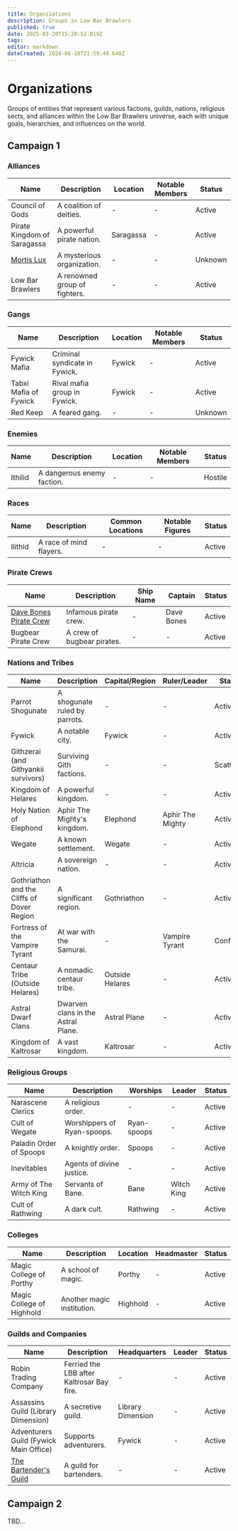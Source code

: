 ```yaml
---
title: Organziations
description: Groups in Low Bar Brawlers
published: true
date: 2025-03-20T15:28:52.019Z
tags: 
editor: markdown
dateCreated: 2024-06-10T21:59:49.648Z
---
```


# Organizations
Groups of entities that represent various factions, guilds, nations, religious sects, and alliances within the Low Bar Brawlers universe, each with unique goals, hierarchies, and influences on the world.

## Campaign 1

### Alliances  
| Name | Description | Location | Notable Members | Status |  
|------|-------------|----------|-----------------|--------|  
| Council of Gods | A coalition of deities. | - | - | Active |  
| Pirate Kingdom of Saragassa | A powerful pirate nation. | Saragassa | - | Active |  
| [Mortis Lux](/organizations/mortis-lux) | A mysterious organization. | - | - | Unknown |  
| Low Bar Brawlers | A renowned group of fighters. | - | - | Active |  

### Gangs  
| Name | Description | Location | Notable Members | Status |  
|------|-------------|----------|-----------------|--------|  
| Fywick Mafia | Criminal syndicate in Fywick. | Fywick | - | Active |  
| Tabxi Mafia of Fywick | Rival mafia group in Fywick. | Fywick | - | Active |  
| Red Keep | A feared gang. | - | - | Unknown |  

### Enemies  
| Name | Description | Location | Notable Members | Status |  
|------|-------------|----------|-----------------|--------|  
| Ithilid | A dangerous enemy faction. | - | - | Hostile |  

### Races  
| Name | Description | Common Locations | Notable Figures | Status |  
|------|-------------|-----------------|-----------------|--------|  
| Ilithid | A race of mind flayers. | - | - | Active |  

### Pirate Crews  
| Name | Description | Ship Name | Captain | Status |  
|------|-------------|----------|---------|--------|  
| [Dave Bones Pirate Crew](/organizations/dave-bones-crew) | Infamous pirate crew. | - | Dave Bones | Active |  
| Bugbear Pirate Crew | A crew of bugbear pirates. | - | - | Active |  

### Nations and Tribes  
| Name | Description | Capital/Region | Ruler/Leader | Status |  
|------|-------------|---------------|-------------|--------|  
| Parrot Shogunate | A shogunate ruled by parrots. | - | - | Active |  
| Fywick | A notable city. | Fywick | - | Active |  
| Githzerai (and Githyankii survivors) | Surviving Gith factions. | - | - | Scattered |  
| Kingdom of Helares | A powerful kingdom. | - | - | Active |  
| Holy Nation of Elephond | Aphir The Mighty's kingdom. | Elephond | Aphir The Mighty | Active |  
| Wegate | A known settlement. | Wegate | - | Active |  
| Altricia | A sovereign nation. | - | - | Active |  
| Gothriathon and the Cliffs of Dover Region | A significant region. | Gothriathon | - | Active |  
| Fortress of the Vampire Tyrant | At war with the Samurai. | - | Vampire Tyrant | Conflict |  
| Centaur Tribe (Outside Helares) | A nomadic centaur tribe. | Outside Helares | - | Active |  
| Astral Dwarf Clans | Dwarven clans in the Astral Plane. | Astral Plane | - | Active |  
| Kingdom of Kaltrosar | A vast kingdom. | Kaltrosar | - | Active |  

### Religious Groups  
| Name | Description | Worships | Leader | Status |  
|------|-------------|---------|--------|--------|  
| Narascene Clerics | A religious order. | - | - | Active |  
| Cult of Wegate | Worshippers of Ryan-spoops. | Ryan-spoops | - | Active |  
| Paladin Order of Spoops | A knightly order. | Spoops | - | Active |  
| Inevitables | Agents of divine justice. | - | - | Active |  
| Army of The Witch King | Servants of Bane. | Bane | Witch King | Active |  
| Cult of Rathwing | A dark cult. | Rathwing | - | Active |  

### Colleges  
| Name | Description | Location | Headmaster | Status |  
|------|-------------|----------|-----------|--------|  
| Magic College of Porthy | A school of magic. | Porthy | - | Active |  
| Magic College of Highhold | Another magic institution. | Highhold | - | Active |  

### Guilds and Companies  
| Name | Description | Headquarters | Leader | Status |  
|------|-------------|-------------|--------|--------|  
| Robin Trading Company | Ferried the LBB after Kaltrosar Bay fire. | - | - | Active |  
| Assassins Guild (Library Dimension) | A secretive guild. | Library Dimension | - | Active |  
| Adventurers Guild (Fywick Main Office) | Supports adventurers. | Fywick | - | Active |  
| [The Bartender's Guild](/organizations/bartenders_guild) | A guild for bartenders. | - | - | Active |  

## Campaign 2

TBD...
